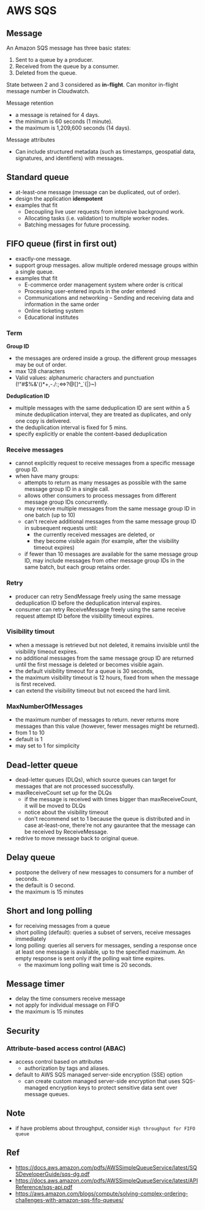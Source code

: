# AWS SQS

## Message

An Amazon SQS message has three basic states:
1. Sent to a queue by a producer.
2. Received from the queue by a consumer.
3. Deleted from the queue.

State between 2 and 3 considered as **in-flight**. Can monitor in-flight message number in Cloudwatch.

Message retention
- a message is retained for 4 days.
- the minimum is 60 seconds (1 minute).
- the maximum is 1,209,600 seconds (14 days).

Message attributes
- Can include structured metadata (such as timestamps, geospatial data, signatures, and identifiers) with messages.


## Standard queue

- at-least-one message (message can be duplicated, out of order).
- design the application **idempotent**
- examples that fit
  - Decoupling live user requests from intensive background work.
  - Allocating tasks (i.e. validation) to multiple worker nodes.
  - Batching messages for future processing.

## FIFO queue (first in first out)

- exactly-one message.
- support group messages. allow multiple ordered message groups within a single queue.
- examples that fit
  - E-commerce order management system where order is critical
  - Processing user-entered inputs in the order entered
  - Communications and networking – Sending and receiving data and information in the same order
  - Online ticketing system
  - Educational institutes

### Term

**Group ID**

- the messages are ordered inside a group. the different group messages may be out of order.
- max 128 characters
- Valid values: alphanumeric characters and punctuation
(!"#$%&'()*+,-./:;<=>?@[\]^_`{|}~)

**Deduplication ID**

- multiple messages with the same deduplication ID are sent within a 5 minute
deduplication interval, they are treated as duplicates, and only one copy is delivered.
- the deduplication interval is fixed for 5 mins.
- specify explicitly or enable the content-based deduplication


### Receive messages

- cannot explicitly request to receive messages from a specific message group ID.
- when have many groups:
  - attempts to return as many messages as possible with the same message group ID in a single call.
  - allows other consumers to process messages from different message group IDs concurrently.
  - may receive multiple messages from the same message group ID in one batch (up to 10)
  - can't receive additional messages from the same message group ID in subsequent requests until:
    - the currently received messages are deleted, or
    - they become visible again (for example, after the visibility timeout expires)
  - if fewer than 10 messages are available for the same message group ID, may include messages from other message group IDs in the same batch, but each group retains order.

### Retry

- producer can retry SendMessage freely using the same message deduplication ID before the
deduplication interval expires.
- consumer can retry ReceiveMessage freely using the same receive request attempt ID before the visibility timeout expires.

### Visibility timout

- when a message is retrieved but not deleted, it remains invisible until the visibility timeout
expires.
- no additional messages from the same message group ID are returned until the first message
is deleted or becomes visible again.
- the default visibility timeout for a queue is 30 seconds,
- the maximum visibility timeout is 12 hours, fixed from when the message is first received.
- can extend the visibility timeout but not exceed the hard limit.

### MaxNumberOfMessages

- the maximum number of messages to return. never returns more messages than
this value (however, fewer messages might be returned).
- from 1 to 10
- default is 1
- may set to 1 for simplicity

## Dead-letter queue

- dead-letter queues (DLQs), which source queues can target for messages that are not processed successfully.
- maxReceiveCount set up for the DLQs
  - if the message is received with times bigger than maxReceiveCount, it will be moved to DLQs
  - notice about the visibility timeout
  - don't recommend set to 1 because the queue is distributed and in case at-least-one, there're not any gaurantee that the message can be received by ReceiveMessage.
- redrive to move message back to original queue.



## Delay queue

- postpone the delivery of new messages to consumers for a number of seconds.
- the default is 0 second.
- the maximum is 15 minutes

## Short and long polling

- for receiving messages from a queue
- short polling (default): queries a subset of servers, receive messages immediately
- long polling: queries all servers for messages, sending a response once at
least one message is available, up to the specified maximum. An empty response is sent only if the polling wait time expires.
  - the maximum long polling wait time is 20 seconds.

## Message timer

- delay the time consumers receive message
- not apply for individual message on FIFO
- the maximum is 15 minutes

## Security

### Attribute-based access control (ABAC)

- access control based on attributes
  - authorization by tags and aliases.
- default to AWS SQS managed server-side encryption (SSE) option
  - can create custom managed server-side encryption that uses
SQS-managed encryption keys to protect sensitive data sent over message queues.

## Note

- if have problems about throughput, consider `High throughput for FIFO queue`

## Ref

- https://docs.aws.amazon.com/pdfs/AWSSimpleQueueService/latest/SQSDeveloperGuide/sqs-dg.pdf
- https://docs.aws.amazon.com/pdfs/AWSSimpleQueueService/latest/APIReference/sqs-api.pdf
- https://aws.amazon.com/blogs/compute/solving-complex-ordering-challenges-with-amazon-sqs-fifo-queues/